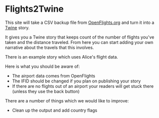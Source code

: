 # Flights2Twine

This site will take a CSV backup file from <a href="https://openflights.org/">OpenFlights.org</a> and turn it into a <a href="http://twinery.org/">Twine</a> story.

It gives you a Twine story that keeps count of the number of flights you've taken and the distance traveled.  From here you can start adding your own narrative about the travels that this involves.

There is an example story which uses Alice's flight data.

Here is what you should be aware of:

* The airport data comes from OpenFlights
* The IFID should be changed if you plan on publishing your story
* If there are no flights out of an airport your readers will get stuck there (unless they use the back button)

There are a number of things which we would like to improve:

* Clean up the output and add country flags